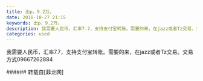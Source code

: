 ```yaml
---
title: 出p，9.2万。
date: 2018-10-27 21:15
keywords: 出p，9.2万。
description: 我需要人民币，汇率7.7，支持支付宝转账。需要的来，在jazz或者Tz交易。交易方式09667262884
categories: used
---
```

<td class="t_f" id="postmessage_2177422">

我需要人民币，汇率7.7，支持支付宝转账。需要的来，在jazz或者Tz交易。交易方式09667262884<br/>
</td>
###### 转载自[菲龙网]
